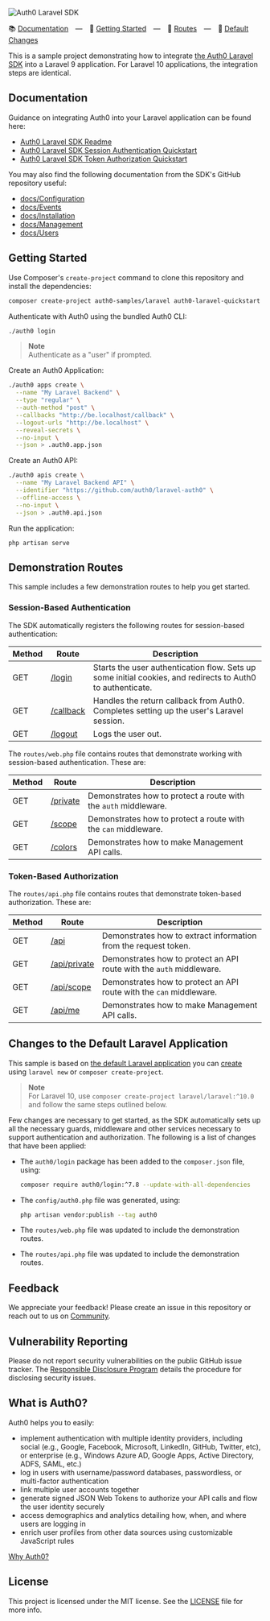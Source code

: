 ![Auth0 Laravel SDK](https://cdn.auth0.com/website/sdks/banners/laravel-auth0-banner.png)

:books: [Documentation](#documentation) — :rocket: [Getting Started](#getting-started) — :round_pushpin: [Routes](#demonstration-routes) — :wrench: [Default Changes](#changes-to-the-default-laravel-application)

This is a sample project demonstrating how to integrate [the Auth0 Laravel SDK](https://github.com/auth0/laravel-auth0) into a Laravel 9 application. For Laravel 10 applications, the integration steps are identical.

## Documentation

Guidance on integrating Auth0 into your Laravel application can be found here:

- [Auth0 Laravel SDK Readme](https://github.com/auth0/laravel-auth0/blob/master/README.md)
- [Auth0 Laravel SDK Session Authentication Quickstart](https://auth0.com/docs/quickstart/webapp/laravel)
- [Auth0 Laravel SDK Token Authorization Quickstart](https://auth0.com/docs/quickstart/backend/laravel)

You may also find the following documentation from the SDK's GitHub repository useful:

- [docs/Configuration](https://github.com/auth0/laravel-auth0/blob/master/docs/Configuration.md)
- [docs/Events](https://github.com/auth0/laravel-auth0/blob/master/docs/Events.md)
- [docs/Installation](https://github.com/auth0/laravel-auth0/blob/master/docs/Installation.md)
- [docs/Management](https://github.com/auth0/laravel-auth0/blob/master/docs/Management.md)
- [docs/Users](https://github.com/auth0/laravel-auth0/blob/master/docs/Users.md)

## Getting Started

Use Composer's `create-project` command to clone this repository and install the dependencies:

```bash
composer create-project auth0-samples/laravel auth0-laravel-quickstart && cd auth0-laravel-quickstart
```

Authenticate with Auth0 using the bundled Auth0 CLI:

```bash
./auth0 login
```

> **Note**  
> Authenticate as a "user" if prompted.

Create an Auth0 Application:

```bash
./auth0 apps create \
  --name "My Laravel Backend" \
  --type "regular" \
  --auth-method "post" \
  --callbacks "http://be.localhost/callback" \
  --logout-urls "http://be.localhost" \
  --reveal-secrets \
  --no-input \
  --json > .auth0.app.json
```

Create an Auth0 API:

```bash
./auth0 apis create \
  --name "My Laravel Backend API" \
  --identifier "https://github.com/auth0/laravel-auth0" \
  --offline-access \
  --no-input \
  --json > .auth0.api.json
```

Run the application:

```
php artisan serve
```

## Demonstration Routes

This sample includes a few demonstration routes to help you get started.

### Session-Based Authentication

The SDK automatically registers the following routes for session-based authentication:

| Method | Route                                        | Description                                                                                                |
| ------ | -------------------------------------------- | ---------------------------------------------------------------------------------------------------------- |
| GET    | [/login](https://be.localhost/login)       | Starts the user authentication flow. Sets up some initial cookies, and redirects to Auth0 to authenticate. |
| GET    | [/callback](https://be.localhost/callback) | Handles the return callback from Auth0. Completes setting up the user's Laravel session.                   |
| GET    | [/logout](https://be.localhost/logout)     | Logs the user out.                                                                                         |

The `routes/web.php` file contains routes that demonstrate working with session-based authentication. These are:

| Method | Route                                      | Description                                                     |
| ------ | ------------------------------------------ | --------------------------------------------------------------- |
| GET    | [/private](https://be.localhost/private) | Demonstrates how to protect a route with the `auth` middleware. |
| GET    | [/scope](https://be.localhost/scope)     | Demonstrates how to protect a route with the `can` middleware.  |
| GET    | [/colors](https://be.localhost/colors)   | Demonstrates how to make Management API calls.                  |

### Token-Based Authorization

The `routes/api.php` file contains routes that demonstrate token-based authorization. These are:

| Method | Route                                              | Description                                                          |
| ------ | -------------------------------------------------- | -------------------------------------------------------------------- |
| GET    | [/api](https://be.localhost/api)                 | Demonstrates how to extract information from the request token.      |
| GET    | [/api/private](https://be.localhost/api/private) | Demonstrates how to protect an API route with the `auth` middleware. |
| GET    | [/api/scope](https://be.localhost/api/scope)     | Demonstrates how to protect an API route with the `can` middleware.  |
| GET    | [/api/me](https://be.localhost/api/me)           | Demonstrates how to make Management API calls.                       |

## Changes to the Default Laravel Application

This sample is based on [the default Laravel application](https://github.com/laravel/laravel) you can [create](https://laravel.com/docs/9.x/installation#your-first-laravel-project) using `laravel new` or `composer create-project`.

> **Note**  
> For Laravel 10, use `composer create-project laravel/laravel:^10.0` and follow the same steps outlined below.

Few changes are necessary to get started, as the SDK automatically sets up all the necessary guards, middleware and other services necessary to support authentication and authorization. The following is a list of changes that have been applied:

- The `auth0/login` package has been added to the `composer.json` file, using:

    ```bash
    composer require auth0/login:^7.8 --update-with-all-dependencies
    ```

- The `config/auth0.php` file was generated, using:

    ```bash
    php artisan vendor:publish --tag auth0
    ```

- The `routes/web.php` file was updated to include the demonstration routes.
- The `routes/api.php` file was updated to include the demonstration routes.

## Feedback

We appreciate your feedback! Please create an issue in this repository or reach out to us on [Community](https://community.auth0.com/).

## Vulnerability Reporting

Please do not report security vulnerabilities on the public GitHub issue tracker. The [Responsible Disclosure Program](https://auth0.com/whitehat) details the procedure for disclosing security issues.

## What is Auth0?

Auth0 helps you to easily:

- implement authentication with multiple identity providers, including social (e.g., Google, Facebook, Microsoft, LinkedIn, GitHub, Twitter, etc), or enterprise (e.g., Windows Azure AD, Google Apps, Active Directory, ADFS, SAML, etc.)
- log in users with username/password databases, passwordless, or multi-factor authentication
- link multiple user accounts together
- generate signed JSON Web Tokens to authorize your API calls and flow the user identity securely
- access demographics and analytics detailing how, when, and where users are logging in
- enrich user profiles from other data sources using customizable JavaScript rules

[Why Auth0?](https://auth0.com/why-auth0)

## License

This project is licensed under the MIT license. See the [LICENSE](./LICENSE) file for more info.
